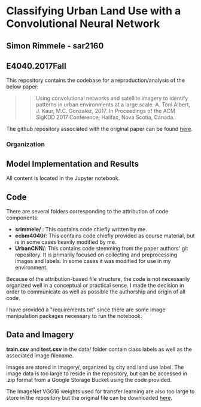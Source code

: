 # Classifying Urban Land Use with a Convolutional Neural Network
## Simon Rimmele - sar2160
## E4040.2017Fall

This repository contains the codebase for a reproduction/analysis of the below paper:

>>  Using convolutional networks and satellite imagery to identify patterns in urban environments at a large scale. A. Toni Albert, J. Kaur, M.C. Gonzalez, 2017. In Proceedings of the ACM SigKDD 2017 Conference, Halifax, Nova Scotia, Canada.      

The github repository associated with the original paper can be found [here](https://github.com/adrianalbert/urban-environments).

### Organization

## Model Implementation and Results
All content is located in the Jupyter notebook.

## Code
There are several folders corresponding to the attribution of code components:

* **srimmele/** : This contains code chiefly written by me.
* **ecbm4040/**:  This contains code chiefly provided as course material, but is in some cases heavily modified by me.
* **UrbanCNN/**: This contains code stemming from the paper authors' git repository. It is primarily focused on collecting and preprocessing images and labels. In some cases it was modified for use in my environment.

Because of the attribution-based file structure, the code is not necessarily organized well in a conceptual or practical sense. I made the decision in order to  communicate as well as possible the authorship and origin of all code.

I have provided a "requirements.txt" since there are some image manipulation packages necessary to run the notebook. 

## Data and Imagery

**train.csv** and **test.csv** in the data/ folder contain class labels as well as the associated image filename.

Images are stored in imagery/, organized by city and land use label. The image data is too large to reside in the repository, but can be accessed in .zip format from a Google Storage Bucket using the code provided.

The ImageNet VGG16 weights used for transfer learning are also too large to store in the repository but the original file can be downloaded [here](http://www.cs.toronto.edu/~frossard/post/vgg16/).
